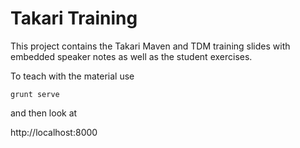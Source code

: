 # Takari Training

This project contains the Takari Maven and TDM training slides with embedded speaker notes as well as the student exercises.

To teach with the material use 

````
grunt serve
````

and then look at 

http://localhost:8000


